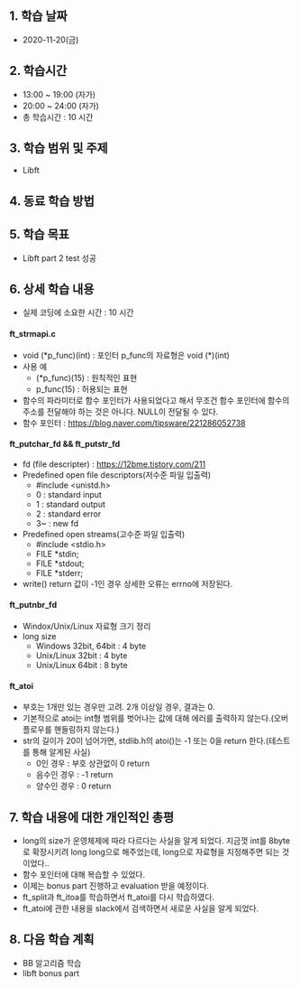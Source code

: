 ## 1. 학습 날짜
+ 2020-11-20(금)

## 2. 학습시간
+ 13:00 ~ 19:00 (자가)   
+ 20:00 ~ 24:00 (자가)
+ 총 학습시간 : 10 시간

## 3. 학습 범위 및 주제
+ Libft

## 4. 동료 학습 방법

## 5. 학습 목표
+ Libft part 2 test 성공


## 6. 상세 학습 내용
+ 실제 코딩에 소요한 시간 : 10 시간    

#### ft_strmapi.c
+ void (\*p_func)(int) : 포인터 p_func의 자료형은 void (\*)(int)
+ 사용 예
	+ (\*p_func)(15) : 원칙적인 표현
	+ p_func(15) : 허용되는 표현
+ 함수의 파라미터로 함수 포인터가 사용되었다고 해서 무조건 함수 포인터에 함수의 주소를 전달해야 하는 것은 아니다. NULL이 전달될 수 있다.
+ 함수 포인터 : <https://blog.naver.com/tipsware/221286052738>

#### ft_putchar_fd && ft_putstr_fd
+ fd (file descripter) : <https://12bme.tistory.com/211>
+ Predefined open file descriptors(저수준 파일 입출력)
	+ #include &lt;unistd.h&gt;
	+ 0 : standard input
	+ 1 : standard output
	+ 2 : standard error
	+ 3~ : new fd
+ Predefined open streams(고수준 파일 입출력)
	+ #include &lt;stdio.h&gt;
	+ FILE \*stdin;
	+ FILE \*stdout;
	+ FILE \*stderr;
+ write()
	return 값이 -1인 경우 상세한 오류는 errno에 저장된다.

#### ft_putnbr_fd
+ Windox/Unix/Linux 자료형 크기 정리
+ long size
	+ Windows 32bit, 64bit : 4 byte
	+ Unix/Linux 32bit : 4 byte
	+ Unix/Linux 64bit : 8 byte

#### ft_atoi
+ 부호는 1개만 있는 경우만 고려. 2개 이상일 경우, 결과는 0.
+ 기본적으로 atoi는 int형 범위를 벗어나는 값에 대해 에러를 출력하지 않는다.(오버플로우를 핸들링하지 않는다.)
+ str의 길이가 20이 넘어가면, stdlib.h의 atoi()는 -1 또는 0을 return 한다.(테스트를 통해 알게된 사실)
	+ 0인 경우 : 부호 상관없이 0 return
	+ 음수인 경우 : -1 return
	+ 양수인 경우 :  0 return

    

## 7. 학습 내용에 대한 개인적인 총평
+ long의 size가 운영체제에 따라 다르다는 사실을 알게 되었다. 지금껏 int를 8byte로 확장시키려 long long으로 해주었는데, long으로 자료형을 지정해주면 되는 것이었다..
+ 함수 포인터에 대해 복습할 수 있었다.
+ 이제는 bonus part 진행하고 evaluation 받을 예정이다.
+ ft_split과 ft_itoa를 학습하면서 ft_atoi를 다시 학습하였다.
+ ft_atoi에 관한 내용을 slack에서 검색하면서 새로운 사실을 알게 되었다.

## 8. 다음 학습 계획
+ BB 알고리즘 학습
+ libft bonus part  
